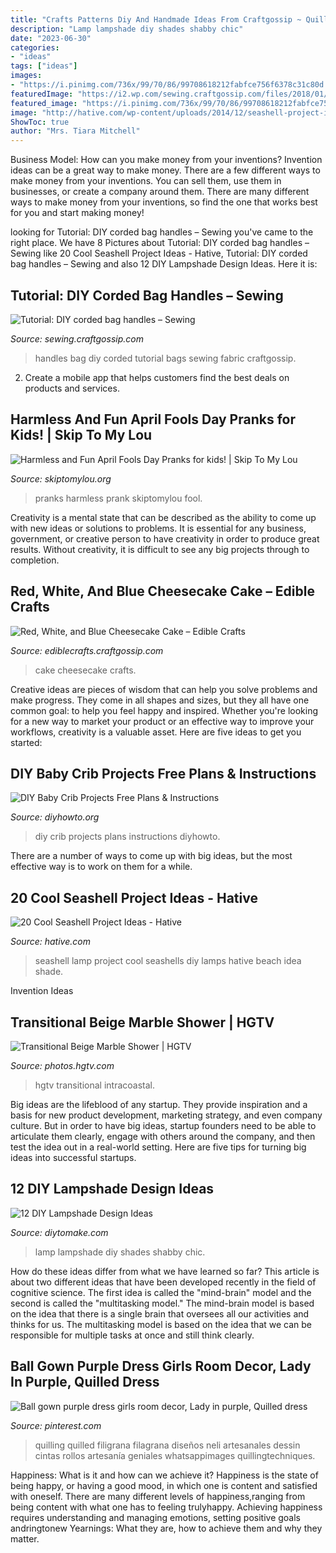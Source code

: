```yaml
---
title: "Crafts Patterns Diy And Handmade Ideas From Craftgossip ~ Quilling Quilled Filigrana Filagrana Diseños Neli Artesanales Dessin Cintas Rollos Artesanía Geniales Whatsappimages Quillingtechniques"
description: "Lamp lampshade diy shades shabby chic"
date: "2023-06-30"
categories:
- "ideas"
tags: ["ideas"]
images:
- "https://i.pinimg.com/736x/99/70/86/99708618212fabfce756f6378c31c80d.jpg"
featuredImage: "https://i2.wp.com/sewing.craftgossip.com/files/2018/01/How-to-make-corded-fabric-handles-1.jpg?fit=600%2C900"
featured_image: "https://i.pinimg.com/736x/99/70/86/99708618212fabfce756f6378c31c80d.jpg"
image: "http://hative.com/wp-content/uploads/2014/12/seashell-project-ideas/13-seashell-lamp.jpg"
ShowToc: true
author: "Mrs. Tiara Mitchell"
---
```



Business Model: How can you make money from your inventions?
Invention ideas can be a great way to make money. There are a few different ways to make money from your inventions. You can sell them, use them in businesses, or create a company around them. There are many different ways to make money from your inventions, so find the one that works best for you and start making money!

	

		
looking for Tutorial: DIY corded bag handles – Sewing you've came to the right place. We have 8 Pictures about Tutorial: DIY corded bag handles – Sewing like 20 Cool Seashell Project Ideas - Hative, Tutorial: DIY corded bag handles – Sewing and also 12 DIY Lampshade Design Ideas. Here it is:
		
    
## Tutorial: DIY Corded Bag Handles – Sewing

<img loading=lazy src="https://i2.wp.com/sewing.craftgossip.com/files/2018/01/How-to-make-corded-fabric-handles-1.jpg?fit=600%2C900" onerror="this.onerror=null;this.src='https://tse3.mm.bing.net/th?id=OIP.gXOiTnKej5bK5NsAhfvWQAHaLH&amp;pid=15.1';" alt="Tutorial: DIY corded bag handles – Sewing">

_Source: sewing.craftgossip.com_

>handles bag diy corded tutorial bags sewing fabric craftgossip. 

	

2. Create a mobile app that helps customers find the best deals on products and services.

    
## Harmless And Fun April Fools Day Pranks for Kids! | Skip To My Lou

<img loading=lazy src="http://www.skiptomylou.org/wp-content/uploads/2014/03/april-fools-for-kids-1.jpg" onerror="this.onerror=null;this.src='https://tse2.mm.bing.net/th?id=OIP.8OjxnwrztxjrcvCyooFV3wHaKl&amp;pid=15.1';" alt="Harmless and Fun April Fools Day Pranks for kids! | Skip To My Lou">

_Source: skiptomylou.org_

>pranks harmless prank skiptomylou fool. 

	

Creativity is a mental state that can be described as the ability to come up with new ideas or solutions to problems. It is essential for any business, government, or creative person to have creativity in order to produce great results. Without creativity, it is difficult to see any big projects through to completion.

    
## Red, White, And Blue Cheesecake Cake – Edible Crafts

<img loading=lazy src="http://i2.wp.com/ediblecrafts.craftgossip.com/files/2016/06/Red-White-and-Blue-Cheesecake-Cake-Recipe-from-RecipeGirl.com_.jpg?fit=600%2C900" onerror="this.onerror=null;this.src='https://tse3.mm.bing.net/th?id=OIP.kXBPqO8b5l8_ctzyjc7nhgHaLH&amp;pid=15.1';" alt="Red, White, and Blue Cheesecake Cake – Edible Crafts">

_Source: ediblecrafts.craftgossip.com_

>cake cheesecake crafts. 

	

Creative ideas are pieces of wisdom that can help you solve problems and make progress. They come in all shapes and sizes, but they all have one common goal: to help you feel happy and inspired. Whether you're looking for a new way to market your product or an effective way to improve your workflows, creativity is a valuable asset. Here are five ideas to get you started: 

    
## DIY Baby Crib Projects Free Plans &amp; Instructions

<img loading=lazy src="http://www.diyhowto.org/wp-content/uploads/DIYHowto-DIY-Baby-Crib-Projects-Free-Plans-07.jpg" onerror="this.onerror=null;this.src='https://tse1.mm.bing.net/th?id=OIP.-X8IJzJBooEJGi4nz6i9gwHaPl&amp;pid=15.1';" alt="DIY Baby Crib Projects Free Plans &amp; Instructions">

_Source: diyhowto.org_

>diy crib projects plans instructions diyhowto. 

	

There are a number of ways to come up with big ideas, but the most effective way is to work on them for a while.

    
## 20 Cool Seashell Project Ideas - Hative

<img loading=lazy src="http://hative.com/wp-content/uploads/2014/12/seashell-project-ideas/13-seashell-lamp.jpg" onerror="this.onerror=null;this.src='https://tse4.mm.bing.net/th?id=OIP.qCJraIMZYB5f4uhH387v3AHaLd&amp;pid=15.1';" alt="20 Cool Seashell Project Ideas - Hative">

_Source: hative.com_

>seashell lamp project cool seashells diy lamps hative beach idea shade. 

	

Invention Ideas

    
## Transitional Beige Marble Shower | HGTV

<img loading=lazy src="https://hgtvhome.sndimg.com/content/dam/images/hgtv/fullset/2014/10/7/0/Pineapple-House-Interior-Design_Treasure-Coast-Renovation-master-shower.jpg.rend.hgtvcom.966.1449.suffix/1412714031986.jpeg" onerror="this.onerror=null;this.src='https://tse4.mm.bing.net/th?id=OIP.fHBKC4M89d-y7dY1lMwmHAHaLH&amp;pid=15.1';" alt="Transitional Beige Marble Shower | HGTV">

_Source: photos.hgtv.com_

>hgtv transitional intracoastal. 

	

Big ideas are the lifeblood of any startup. They provide inspiration and a basis for new product development, marketing strategy, and even company culture. But in order to have big ideas, startup founders need to be able to articulate them clearly, engage with others around the company, and then test the idea out in a real-world setting. Here are five tips for turning big ideas into successful startups.

    
## 12 DIY Lampshade Design Ideas

<img loading=lazy src="https://www.diytomake.com/wp-content/uploads/2016/03/diy-lamp-shades.jpg" onerror="this.onerror=null;this.src='https://tse2.mm.bing.net/th?id=OIP.g6sNJlszaVlheUiROmWKUAHaKj&amp;pid=15.1';" alt="12 DIY Lampshade Design Ideas">

_Source: diytomake.com_

>lamp lampshade diy shades shabby chic. 

	

How do these ideas differ from what we have learned so far?
This article is about two different ideas that have been developed recently in the field of cognitive science. The first idea is called the "mind-brain" model and the second is called the "multitasking model." The mind-brain model is based on the idea that there is a single brain that oversees all our activities and thinks for us. The multitasking model is based on the idea that we can be responsible for multiple tasks at once and still think clearly.

    
## Ball Gown Purple Dress Girls Room Decor, Lady In Purple, Quilled Dress

<img loading=lazy src="https://i.pinimg.com/736x/99/70/86/99708618212fabfce756f6378c31c80d.jpg" onerror="this.onerror=null;this.src='https://tse1.mm.bing.net/th?id=OIP.pEF2SNuj2WMW8xboVtnh6wHaKb&amp;pid=15.1';" alt="Ball gown purple dress girls room decor, Lady in purple, Quilled dress">

_Source: pinterest.com_

>quilling quilled filigrana filagrana diseños neli artesanales dessin cintas rollos artesanía geniales whatsappimages quillingtechniques. 

	

Happiness: What is it and how can we achieve it?
Happiness is the state of being happy, or having a good mood, in which one is content and satisfied with oneself. There are many different levels of happiness,ranging from being content with what one has to feeling trulyhappy. Achieving happiness requires understanding and managing emotions, setting positive goals andringtonew Yearnings: What they are, how to achieve them and why they matter.

